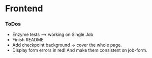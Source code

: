 # Frontend

### ToDos

* Enzyme tests --> working on Single Job
* Finish README
* Add checkpoint background -> cover the whole page.
* Display form errors in red! And make them consistent on job-form.
